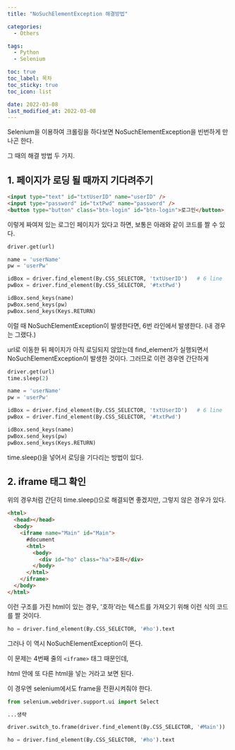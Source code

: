 ```yaml
---
title: "NoSuchElementException 해결방법"

categories:
  - Others

tags:
  - Python
  - Selenium

toc: true
toc_label: 목차
toc_sticky: true
toc_icon: list

date: 2022-03-08
last_modified_at: 2022-03-08
---
```


Selenium을 이용하여 크롤링을 하다보면 NoSuchElementException을 빈번하게 만나곤 한다.

그 때의 해결 방법 두 가지.

## 1. 페이지가 로딩 될 때까지 기다려주기

```html
<input type="text" id="txtUserID" name="userID" />
<input type="password" id="txtPwd" name="password" />
<button type="button" class="btn-login" id="btn-login">로그인</button>
```

이렇게 짜여져 있는 로그인 페이지가 있다고 하면, 보통은 아래와 같이 코드를 짤 수 있다.

```python
driver.get(url)

name = 'userName'
pw = 'userPw'

idBox = driver.find_element(By.CSS_SELECTOR, 'txtUserID')	# 6 line
pwBox = driver.find_element(By.CSS_SELECTOR, '#txtPwd')

idBox.send_keys(name)
pwBox.send_keys(pw)
pwBox.send_keys(Keys.RETURN)
```

이럴 때 NoSuchElementException이 발생한다면, 6번 라인에서 발생한다. (내 경우는 그랬다.)

url로 이동한 뒤 페이지가 아직 로딩되지 않았는데 find_element가 실행되면서 NoSuchElementException이 발생한 것이다. 그러므로 이런 경우엔 간단하게

```python
driver.get(url)
time.sleep(2)

name = 'userName'
pw = 'userPw'

idBox = driver.find_element(By.CSS_SELECTOR, 'txtUserID')	# 6 line
pwBox = driver.find_element(By.CSS_SELECTOR, '#txtPwd')

idBox.send_keys(name)
pwBox.send_keys(pw)
pwBox.send_keys(Keys.RETURN)
```

time.sleep()을 넣어서 로딩을 기다리는 방법이 있다.

## 2. iframe 태그 확인

위의 경우처럼 간단히 time.sleep()으로 해결되면 좋겠지만, 그렇지 않은 경우가 있다.

```html
<html>
  <head></head>
  <body>
    <iframe name="Main" id="Main">
      #document
      <html>
        <body>
          <div id="ho" class="ha">호하</div>
        </body>
      </html>
    </iframe>
  </body>
</html>
```

이런 구조를 가진 html이 있는 경우, '호하'라는 텍스트를 가져오기 위해 이런 식의 코드를 짤 것이다.

```python
ho = driver.find_element(By.CSS_SELECTOR, '#ho').text
```

그러나 이 역시 NoSuchElementException이 뜬다.

이 문제는 4번째 줄의 `<iframe>` 태그 때문인데,

html 안에 또 다른 html을 넣는 거라고 보면 된다.

이 경우엔 selenium에서도 frame을 전환시켜줘야 한다.

```python
from selenium.webdriver.support.ui import Select

...생략

driver.switch_to.frame(driver.find_element(By.CSS_SELECTOR, '#Main'))

ho = driver.find_element(By.CSS_SELECTOR, '#ho').text
```
